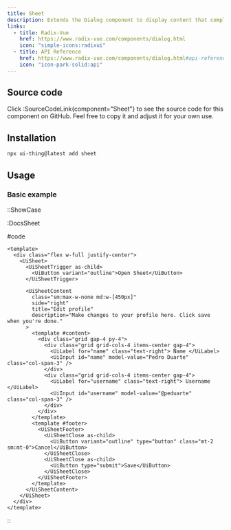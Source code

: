 ```yaml
---
title: Sheet
description: Extends the Dialog component to display content that complements the main content of the screen.
links:
  - title: Radix-Vue
    href: https://www.radix-vue.com/components/dialog.html
    icon: "simple-icons:radixui"
  - title: API Reference
    href: https://www.radix-vue.com/components/dialog.html#api-reference
    icon: "icon-park-solid:api"
---
```


## Source code

Click :SourceCodeLink{component="Sheet"} to see the source code for this component on GitHub. Feel free to copy it and adjust it for your own use.

## Installation

```bash
npx ui-thing@latest add sheet
```

## Usage

### Basic example

::ShowCase

:DocsSheet

#code

<!-- automd:file src="../../app/components/content/Docs/Sheet/DocsSheet.vue" code lang="vue" -->

```vue [DocsSheet.vue]
<template>
  <div class="flex w-full justify-center">
    <UiSheet>
      <UiSheetTrigger as-child>
        <UiButton variant="outline">Open Sheet</UiButton>
      </UiSheetTrigger>

      <UiSheetContent
        class="sm:max-w-none md:w-[450px]"
        side="right"
        title="Edit profile"
        description="Make changes to your profile here. Click save when you're done."
      >
        <template #content>
          <div class="grid gap-4 py-4">
            <div class="grid grid-cols-4 items-center gap-4">
              <UiLabel for="name" class="text-right"> Name </UiLabel>
              <UiInput id="name" model-value="Pedro Duarte" class="col-span-3" />
            </div>
            <div class="grid grid-cols-4 items-center gap-4">
              <UiLabel for="username" class="text-right"> Username </UiLabel>
              <UiInput id="username" model-value="@peduarte" class="col-span-3" />
            </div>
          </div>
        </template>
        <template #footer>
          <UiSheetFooter>
            <UiSheetClose as-child>
              <UiButton variant="outline" type="button" class="mt-2 sm:mt-0">Cancel</UiButton>
            </UiSheetClose>
            <UiSheetClose as-child>
              <UiButton type="submit">Save</UiButton>
            </UiSheetClose>
          </UiSheetFooter>
        </template>
      </UiSheetContent>
    </UiSheet>
  </div>
</template>

```

<!-- /automd -->

::

